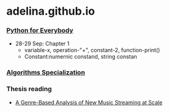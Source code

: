 # adelina.github.io

### [Python for Everybody](https://www.coursera.org/specializations/python)
- 28-29 Sep: Chapter 1
  - variable-x, operation-"+", constant-2, function-print()
  - Constant:numernic constand, string constan


### [Algorithms Specialization](https://www.coursera.org/specializations/algorithms)


### Thesis reading
- [A Genre-Based Analysis of New Music Streaming at Scale](https://research.atspotify.com/publications/a-genre-based-analysis-of-new-music-streaming-at-scale/)
